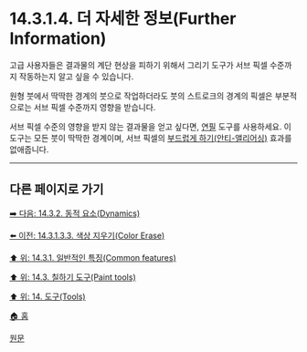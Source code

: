 # 14.3.1.4. 더 자세한 정보(Further Information)
고급 사용자들은 결과물의 계단 현상을 피하기 위해서 그리기 도구가 서브 픽셀 수준까지 작동하는지 알고 싶을 수 있습니다.

원형 붓에서 딱딱한 경계의 붓으로 작업하더라도 붓의 스트로크의 경계의 픽셀은 부분적으로는 서브 픽셀 수준까지 영향을 받습니다.

서브 픽셀 수준의 영향을 받지 않는 결과물을 얻고 싶다면, [연필](./14-03-06-pencil.md) 도구를 사용하세요. 이 도구는 모든 붓이 딱딱한 경계이며, 서브 픽셀의 [부드럽게 하기(안티-앨리어싱)](./19-glossaryx-antialiasing.md) 효과를 없애줍니다.

***

## 다른 페이지로 가기

[➡️ 다음: 14.3.2. 동적 요소(Dynamics)](./14-03-02-00-dynamics.md)

[⬅️ 이전: 14.3.1.3.3. 색상 지우기(Color Erase)](./14-03-01-03-03-color_erase.md)

[⬆️ 위: 14.3.1. 일반적인 특징(Common features)](./14-03-01-00-common-features.md)

[⬆️ 위: 14.3. 칠하기 도구(Paint tools)](./14-03-00-paint-tools.md)

[⬆️ 위: 14. 도구(Tools)](./14-00-tools.md)

[🏠 홈](./00-home.md)

[원문](https://docs.gimp.org/2.10/ko/gimp-tools-paint.html#idm12094)
